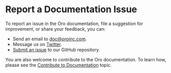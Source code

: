 <a id="report-doc-issue"></a>

# Report a Documentation Issue

To report an issue in the Oro documentation, file a suggestion for improvement, or share your feedback, you can:

* Send an email to [doc@oroinc.com](mailto:doc@oroinc.com).
* Message us on <a href="https://twitter.com/OroDocs" target="_blank">Twitter</a>.
* [Submit an issue](code.md#doc-community-issue-report) to our GitHub repository.

You are also welcome to contribute to the Oro documentation. To learn how, please see the [Contribute to Documentation](../contribute/documentation.md#documentation-standards) topic.
